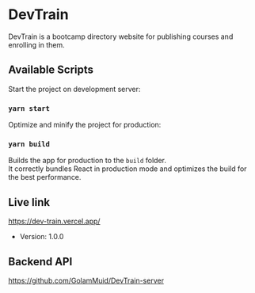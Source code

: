 # DevTrain

DevTrain is a bootcamp directory website for publishing courses and enrolling in them.

## Available Scripts

Start the project on development server:

### `yarn start`

Optimize and minify the project for production:

### `yarn build`

Builds the app for production to the `build` folder.\
It correctly bundles React in production mode and optimizes the build for the best performance.

## Live link

https://dev-train.vercel.app/

- Version: 1.0.0

## Backend API 

https://github.com/GolamMuid/DevTrain-server


